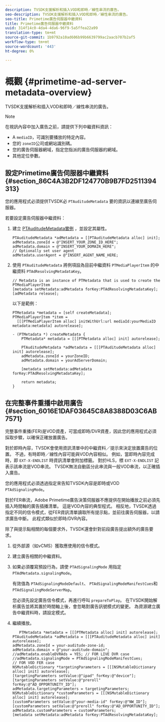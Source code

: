 ```yaml
---
description: TVSDK支援解析和插入VOD和即時／線性串流的廣告。
seo-description: TVSDK支援解析和插入VOD和即時／線性串流的廣告。
seo-title: Primetime廣告伺服器中繼資料
title: Primetime廣告伺服器中繼資料
uuid: 314f14c0-4da4-4da6-96f9-5a5ffea22a99
translation-type: tm+mt
source-git-commit: 1b9792a10ad606b99b6639799ac2aacb707b2af5
workflow-type: tm+mt
source-wordcount: '443'
ht-degree: 0%

---
```



# 概觀 {#primetime-ad-server-metadata-overview}

TVSDK支援解析和插入VOD和即時／線性串流的廣告。

>[!NOTE]
>
>在視訊內容中加入廣告之前，請提供下列中繼資料資訊：
>
>* A `mediaID`，可識別要播放的特定內容。
>* 您的 `zoneID`公司或網站識別碼。
>* 您的廣告伺服器網域，指定您指派的廣告伺服器的網域。
>* 其他定位參數。

>



## 設定Primetime廣告伺服器中繼資料 {#section_86C4A3B2DF124770B9B7FD2511394313}

您的應用程式必須提供TVSDK必 `PTAuditudeMetadata` 要的資訊以連線至廣告伺服器。

若要設定廣告伺服器中繼資料：

1. 建立 [PTAuditudeMetadata實例](https://help.adobe.com/en_US/primetime/api/psdk/appledoc/Classes/PTAuditudeMetadata.html) ，並設定其屬性。

   ```
   PTAuditudeMetadata *adMetadata = [[PTAuditudeMetadata alloc] init];  
   adMetadata.zoneId = @"INSERT_YOUR_ZONE_ID_HERE"; 
   adMetadata.domain = @"INSERT_YOUR_DOMAIN_HERE"; 
   // Optionally set user agent 
   adMetadata.userAgent = @"INSERT_AGENT_NAME_HERE; 
   ```

1. 使用 `PTAuditudeMetadata` 將例項設為目前中繼資料 `PTMediaPlayerItem` 的中繼資料 `PTAdResolvingMetadataKey`。

   ```
   // Metadata is an instance of PTMetadata that is used to create the PTMediaPlayerItem 
   [metadata setMetadata:adMetadata forKey:PTAdResolvingMetadataKey];  
   [adMetadata release];
   ```

   以下是範例：

   ```
   PTMetadata *metadata = [self createMetadata]; 
   PTMediaPlayerItem *item =  
     [[[PTMediaPlayerItem alloc] initWithUrl:url mediaId:yourMediaID metadata:metadata] autorelease]; 
   
   - (PTMetadata *) createMetadata { 
       PTMetadata* metadata = [[[PTMetadata alloc] init] autorelease]; 
   
       PTAuditudeMetadata *adMetadata = [[[PTAuditudeMetadata alloc] init] autorelease];  
       adMetadata.zoneId = yourZoneID; 
       adMetadata.domain = yourAdServerDomain; 
   
       [metadata setMetadata:adMetadata forKey:PTAdResolvingMetadataKey]; 
   
       return metadata; 
   }
   ```

## 在完整事件重播中啟用廣告 {#section_6016E1DAF03645C8A8388D03C6AB7571}

完整事件重播(FER)是VOD資產，可當成即時/DVR資產，因此您的應用程式必須採取步驟，以確保正確放置廣告。

對於即時內容，TVSDK會使用資訊清單中的中繼資料／提示來決定放置廣告的位置。 不過，有時即時／線性內容可能與VOD內容相似。 例如，當即時內容完成時，即 `EXT-X-ENDLIST` 時資訊清單會附加標籤。 對於HLS，標 `EXT-X-ENDLIST` 記表示該串流是VOD串流。 TVSDK無法自動區分此串流與一般VOD串流，以正確插入廣告。

您的應用程式必須透過指定來告知TVSDK內容是即時或VOD `PTAdSignalingMode`。

對於FER串流，Adobe Primetime廣告決策伺服器不應提供在開始播放之前必須先插入時間軸的廣告插播清單。 這是VOD內容的典型程式。 相反地，TVSDK透過指定不同的信令模式，從FER資訊清單讀取所有提示點，並前往廣告伺服器，以請求廣告中斷。 此程式類似於即時/DVR內容。

除了與提示點相關的每個要求外，TVSDK還會針對前段廣告提出額外的廣告要求。

1. 從外部源（如vCMS）獲取應使用的信令模式。
1. 建立廣告相關的中繼資料。
1. 如果必須覆寫預設行為，請使 `PTAdSignalingMode` 用指定 `PTAdMetadata.signalingMode`。

   有效值為 `PTAdSignalingModeDefault`、 `PTAdSignalingModeManifestCues`和 `PTAdSignalingModeServerMap`。

   您必須先設定廣告信令模式，再進行呼叫 `prepareToPlay`。 在TVSDK開始解析廣告並將其置於時間軸上後，會忽略對廣告訊號模式的變更。 為資源建立廣告中繼資料時，請設定模式。

1. 繼續播放。

   ```
      PTMetadata *metadata = [[[PTMetadata alloc] init] autorelease]; 
   PTAuditudeMetadata *adMetadata = [[[PTAuditudeMetadata alloc] init] autorelease]; 
   adMetadata.zoneId = your-auditude-zone-id; 
   adMetadata.domain = @"your-auditude-domain"; 
   //adMetadata.enableDVRAds = YES; // FOR LIVE DVR case 
   //adMetadata.signalingMode = PTAdSignalingModeManifestCues;  
   // FOR VOD FER case 
   NSMutableDictionary *targetingParameters = [[[NSMutableDictionary alloc] init] autorelease]; 
   [targetingParameters setValue:@"ipad" forKey:@"device"]; 
   [targetingParameters setValue:@"preroll" forKey:@"AD_OPPORTUNITY_ID"]; 
   adMetadata.targetingParameters = targetingParameters; 
   NSMutableDictionary *customParameters = [[[NSMutableDictionary alloc] init] autorelease]; 
   [customParameters setValue:@"your-media-id" forKey:@"NW_ID"]; 
   [customParameters setValue:@"preroll" forKey:@"AD_OPPORTUNITY_ID"]; 
   adMetadata.customParameters = customParameters; 
   [metadata setMetadata:adMetadata forKey:PTAdResolvingMetadataKey]; 
   ```

